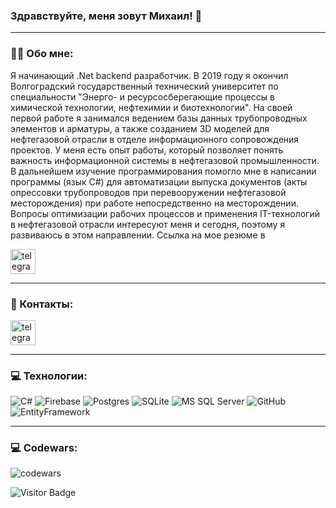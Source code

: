 
### Здравствуйте, меня зовут Михаил! 👋

 ---

 ### 👨‍💻 Обо мне:

 Я начинающий .Net backend разработчик. В 2019 году я окончил Волгоградский государственный технический университет по специальности "Энерго- и ресурсосберегающие процессы в химической технологии, нефтехимии и биотехнологии". На своей первой работе я занимался ведением базы данных трубопроводных элементов и арматуры, а также созданием 3D моделей для нефтегазовой отрасли в отделе информационного сопровождения проектов. У меня есть опыт работы, который позволяет понять важность информационной системы в нефтегазовой промышленности. В дальнейшем изучение программирования помогло мне в написании программы (язык C#) для автоматизации выпуска документов (акты опрессовки трубопроводов при перевооружении нефтегазовой месторождения) при работе непосредственно на месторождении. Вопросы оптимизации рабочих процессов и применения IT-технологий в нефтегазовой отрасли интересуют меня и сегодня, поэтому я развиваюсь в этом направлении. Ссылка на мое резюме в 
 <div id="hh">    
    <a href="https://volgograd.hh.ru/resume/63182a48ff08cc85690039ed1f645a4f33656f" target="_blank">
      <img src="https://upload.wikimedia.org/wikipedia/commons/7/79/HeadHunter_logo.png" width="40" height="40" alt="telegram group" />
    </a>    
  </div>
 
 ---
 
 ### 🤝 Контакты:
<div id="badges">    
    <a href="https://t.me/EngineerVlg" target="_blank">
      <img src="https://cdn-icons-png.flaticon.com/512/2111/2111646.png" width="40" height="40" alt="telegram group" />
    </a>    
  </div>

---

### 💻 Технологии:

 ![C#](https://img.shields.io/badge/c%23-%23239120.svg?style=for-the-badge&logo=c-sharp&logoColor=white) ![Firebase](https://img.shields.io/badge/firebase-%23039BE5.svg?style=for-the-badge&logo=firebase) ![Postgres](https://img.shields.io/badge/postgres-%23316192.svg?style=for-the-badge&logo=postgresql&logoColor=white) ![SQLite](https://img.shields.io/badge/sqlite-%2307405e.svg?style=for-the-badge&logo=sqlite&logoColor=white) ![MS SQL Server](https://img.shields.io/badge/MS%20SQL%20Server-FF0000?style=for-the-badge&logo=microsoftsqlserver) ![GitHub](https://img.shields.io/badge/GitHub-%23000000?style=for-the-badge&logo=github
) ![EntityFramework](https://img.shields.io/badge/Entity%20Framework-%234B0082?style=for-the-badge
)

---

### 💻 Codewars:
![codewars](https://www.codewars.com/users/Greezly96/badges/large)

![Visitor Badge](https://visitor-badge.laobi.icu/badge?page_id=EngineersDream1)
<!--
**EngineersDream1/EngineersDream1** is a ✨ _special_ ✨ repository because its `README.md` (this file) appears on your GitHub profile.

Here are some ideas to get you started:

- 🔭 I’m currently working on ...
- 🌱 I’m currently learning ...
- 👯 I’m looking to collaborate on ...
- 🤔 I’m looking for help with ...
- 💬 Ask me about ...
- 📫 How to reach me: ...
- 😄 Pronouns: ...
- ⚡ Fun fact: ...
-->
